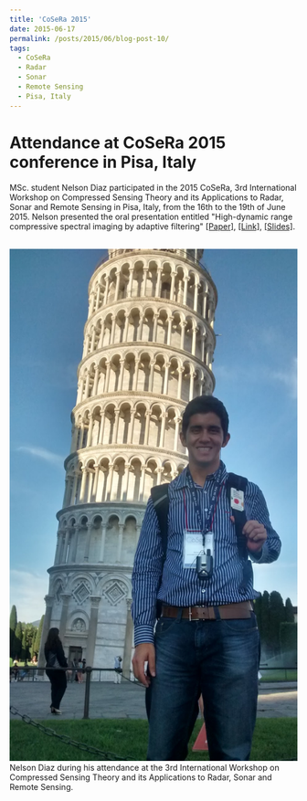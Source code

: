 ```yaml
---
title: 'CoSeRa 2015'
date: 2015-06-17
permalink: /posts/2015/06/blog-post-10/
tags:
  - CoSeRa
  - Radar
  - Sonar
  - Remote Sensing
  - Pisa, Italy
---
```


Attendance at CoSeRa 2015 conference in Pisa, Italy
======

MSc. student Nelson Diaz participated in the 2015 CoSeRa, 3rd International Workshop on Compressed Sensing Theory and its Applications to Radar, Sonar and Remote Sensing in Pisa, Italy, from the 16th to the 19th of June 2015. Nelson presented the oral presentation entitled "High-dynamic range compressive spectral imaging by adaptive filtering"  [[Paper]](https://nelson10.github.io/files/Conference03.pdf), [[Link]](https://ieeexplore.ieee.org/document/7330270), [[Slides]](https://nelson10.github.io/files/slides03.pdf).

<br/><img src='/images/cosera2015.jpg'>
Nelson Diaz during his attendance at the 3rd International Workshop on Compressed Sensing Theory and its Applications to Radar, Sonar and Remote Sensing.
